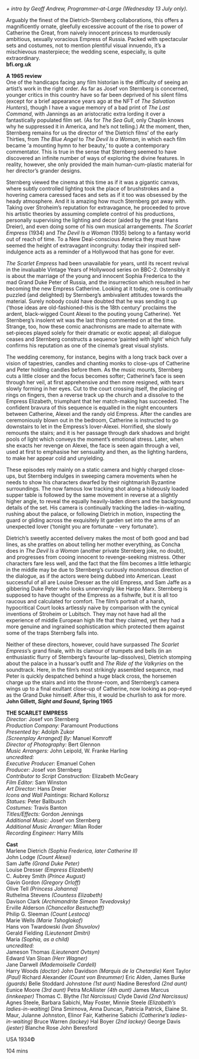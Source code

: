 
_+ intro by Geoff Andrew, Programmer-at-Large (Wednesday 13 July only)._

Arguably the finest of the Dietrich-Sternberg collaborations, this offers a magnificently ornate, gleefully excessive account of the rise to power of Catherine the Great, from naively innocent princess to murderously ambitious, sexually voracious Empress of Russia. Packed with spectacular sets and costumes, not to mention plentiful visual innuendo, it’s a mischievous masterpiece; the wedding scene, especially, is quite extraordinary.  
**bfi.org.uk**  

**A 1965 review**  
One of the handicaps facing any film historian is the difficulty of seeing an artist’s work in the right order. As far as Josef von Sternberg is concerned, younger critics in this country have so far been deprived of his silent films (except for a brief appearance years ago at the NFT of _The Salvation Hunters_), though I have a vague memory of a bad print of _The Last Command_, with Jannings as an aristocratic extra lording it over a fantastically populated film set. (As for _The Sea Gull_, only Chaplin knows why he suppressed it in America, and he’s not telling.) At the moment, then, Sternberg remains for us the director of ‘the Dietrich films’ of the early Thirties, from _The Blue Angel_ to   _The Devil Is a Woman_, in which each film became ‘a mounting hymn to her beauty,’ to quote a contemporary commentator. This is true in the sense that Sternberg seemed to have discovered an infinite number of ways of exploring the divine features. In reality, however, she only provided the main human-cum-plastic material for her director’s grander designs.

Sternberg viewed the cinema at this time as if it was a gigantic canvas, where subtly controlled lighting took the place of brushstrokes and a hovering camera caressed faces and sets as if it too was obsessed by the heady atmosphere. And it is amazing how much Sternberg got away with. Taking over Stroheim’s reputation for extravagance, he proceeded to prove his artistic theories by assuming complete control of his productions, personally supervising the lighting and decor (aided by the great Hans Dreier), and even doing some of his own musical arrangements. _The Scarlet Empress_ (1934) and _The Devil Is a Woman_ (1935) belong to a fantasy world out of reach of time. To a New Deal-conscious America they must have seemed the height of extravagant incongruity: today their inspired self-indulgence acts as a reminder of a Hollywood that has gone for ever.

_The Scarlet Empress_ had been unavailable for years, until its recent revival in the invaluable Vintage Years of Hollywood series on BBC-2. Ostensibly it is about the marriage of the young and innocent Sophia Frederica to the mad Grand Duke Peter of Russia, and the insurrection which resulted in her becoming the new Empress Catherine. Looking at it today, one is continually puzzled (and delighted) by Sternberg’s ambivalent attitudes towards the material. Surely nobody could have doubted that he was sending it up (‘those ideas are old-fashioned-this is the 18th century’ proclaims the ardent, black-wigged Count Alexei to the pouting young Catherine). Yet Sternberg’s insolent wit was the last thing commented on at the time. Strange, too, how these comic anachronisms are made to alternate with set-pieces played solely for their dramatic or exotic appeal; all dialogue ceases and Sternberg constructs a sequence ‘painted with light’ which fully confirms his reputation as one of the cinema’s great visual stylists.

The wedding ceremony, for instance, begins with a long track back over a vision of tapestries, candles and chanting monks to close-ups of Catherine and Peter holding candles before them. As the music mounts, Sternberg cuts a little closer and the focus becomes softer; Catherine’s face is seen through her veil, at first apprehensive and then more resigned, with tears slowly forming in her eyes. Cut to the court crossing itself, the placing of rings on fingers, then a reverse track up the church and a dissolve to the Empress Elizabeth, triumphant that her match-making has succeeded. The confident bravura of this sequence is equalled in the night encounters between Catherine, Alexei and the randy old Empress. After the candles are ceremoniously blown out in the bedroom, Catherine is instructed to go downstairs to let in the Empress’s lover-Alexei. Horrified, she slowly remounts the stairs; and it is her passage through dark shadows and bright pools of light which conveys the moment’s emotional stress. Later, when she exacts her revenge on Alexei, the face is seen again through a veil, used at first to emphasise her sensuality and then, as the lighting hardens, to make her appear cold and unyielding.

These episodes rely mainly on a static camera and highly charged close-ups, but Sternberg indulges in sweeping camera movements when he needs to show his characters dwarfed by their nightmarish Byzantine surroundings. The now famous low tracking shot along a hideously loaded supper table is followed by the same movement in reverse at a slightly higher angle, to reveal the equally heavily-laden diners and the background details of the set. His camera is continually tracking the ladies-in-waiting, rushing about the palace, or following Dietrich in motion, inspecting the guard or gliding across the exquisitely lit garden set into the arms of an unexpected lover (‘tonight you are fortunate – very fortunate’).

Dietrich’s sweetly accented delivery makes the most of both good and bad lines, as she prattles on about telling her mother everything, as Concha does in _The Devil Is a Woman_ (another private Sternberg joke, no doubt), and progresses from cooing innocent to revenge-seeking mistress. Other characters fare less well, and the fact that the film becomes a little lethargic in the middle may be due to Sternberg’s curiously monotonous direction of the dialogue, as if the actors were being dubbed into American. Least successful of all are Louise Dresser as the old Empress, and Sam Jaffe as a gibbering Duke Peter who looks unnervingly like Harpo Marx. Sternberg is supposed to have thought of the Empress as a fishwife, but it is all too raucous and calculated for comfort. The film’s portrait of a harsh, hypocritical Court looks artlessly naive by comparison with the cynical inventions of Stroheim or Lubitsch. They may not have had all the experience of middle European high life that they claimed, yet they had a more genuine and ingrained sophistication which protected them against some of the traps Sternberg falls into.

Neither of these directors, however, could have surpassed _The Scarlet Empress_’s grand finale, with its clamour of trumpets and bells (in an enthusiastic flurry of Sternberg’s favourite lap-dissolves), Dietrich stomping about the palace in a hussar’s outfit and _The Ride of the Valkyries_ on the soundtrack. Here, in the film’s most strikingly assembled sequence, mad Peter is quickly despatched behind a huge black cross, the horsemen charge up the stairs and into the throne-room, and Sternberg’s camera wings up to a final exultant close-up of Catherine, now looking as pop-eyed as the Grand Duke himself. After this, it would be churlish to ask for more.  
**John Gillett, _Sight and Sound_, Spring 1965**  


**THE SCARLET EMPRESS**  
_Director:_ Josef von Sternberg  
_Production Company:_ Paramount Productions  
_Presented by:_ Adolph Zukor  
_[Screenplay Arranged] By:_ Manuel Komroff  
_Director of Photography:_ Bert Glennon  
_Music Arrangers:_ John Leipold, W. Franke Harling  
_uncredited:_  
_Executive Producer:_ Emanuel Cohen  
_Producer:_ Josef von Sternberg  
_Contributor to Script Construction:_ Elizabeth McGeary  
_Film Editor:_ Sam Winston  
_Art Director:_ Hans Dreier  
_Icons and Wall Paintings:_ Richard Kollorsz  
_Statues:_ Peter Ballbusch  
_Costumes:_ Travis Banton  
_Titles/Effects:_ Gordon Jennings  
_Additional Music:_ Josef von Sternberg  
_Additional Music Arranger:_ Milan Roder  
_Recording Engineer:_ Harry Mills  

**Cast**  
Marlene Dietrich _(Sophia Frederica, later Catherine II)_  
John Lodge _(Count Alexei)_  
Sam Jaffe _(Grand Duke Peter)_  
Louise Dresser _(Empress Elizabeth)_  
C. Aubrey Smith _(Prince August)_  
Gavin Gordon _(Gregory Orloff)_  
Olive Tell _(Princess Johanna)_  
Ruthelma Stevens _(Countess Elizabeth)_  
Davison Clark _(Archimandrite Simeon Tevedovsky)_  
Erville Alderson _(Chancellor Bestucheff)_  
Philip G. Sleeman _(Count Lestocq)_  
Marie Wells _(Marie Tshoglokof)_  
Hans von Twardowski _(Ivan Shuvolov)_  
Gerald Fielding _(Lieutenant Dmitri)_  
Maria _(Sophia, as a child)_  
_uncredited:_  
Jameson Thomas _(Lieutenant Ovtsyn)_  
Edward Van Sloan _(Herr Wagner)_  
Jane Darwell _(Mademoiselle Cardell)_  
Harry Woods _(doctor)_ 
John Davidson _(Marquis de la Chetardie)_
Kent Taylor _(Paul)_
Richard Alexander _(Count von Breummer)_
Eric Alden, James Burke _(guards)_
Belle Stoddard Johnstone _(1st aunt)_
Nadine Beresford _(2nd aunt)_
Eunice Moore _(3rd aunt)_
Petra McAllister _(4th aunt)_
James Marcus _(innkeeper)_
Thomas C. Blythe _(1st Narcissus)_
Clyde David _(2nd Narcissus)_
Agnes Steele, Barbara Sabichi, May Foster, Minnie Steele _(Elizabeth’s ladies-in-waiting)_
Dina Smirnova, Anna Duncan, Patricia Patrick, Elaine St. Maur, Julanne Johnston, Elinor Fair, Katherine Sabichi _(Catherine’s ladies-in-waiting)_
Bruce Warren _(lackey)_
Hal Boyer _(2nd lackey)_
George Davis _(jester)_
Blanche Rose
John Beresford

USA 1934©

104 mins
<!--stackedit_data:
eyJoaXN0b3J5IjpbLTEzMTM1OTUwMjBdfQ==
-->